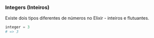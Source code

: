 ### Integers (Inteiros)

Existe dois tipos diferentes de números no Elixir - inteiros e flutuantes.

```ex
integer = 3
# => 3
```